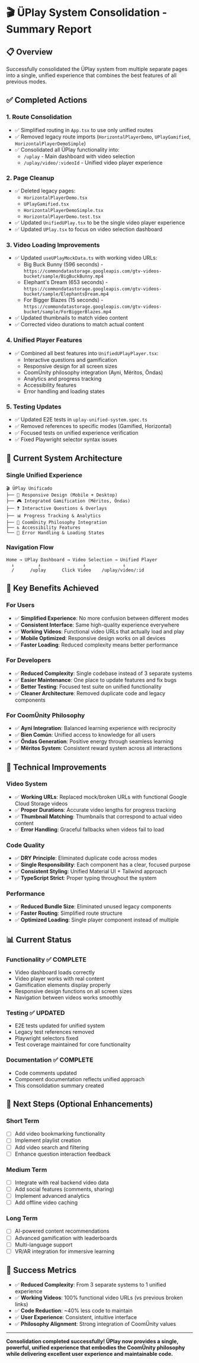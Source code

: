 # 🎬 ÜPlay System Consolidation - Summary Report

## 📋 Overview

Successfully consolidated the ÜPlay system from multiple separate pages into a single, unified experience that combines the best features of all previous modes.

## ✅ Completed Actions

### 1. **Route Consolidation**
- ✅ Simplified routing in `App.tsx` to use only unified routes
- ✅ Removed legacy route imports (`HorizontalPlayerDemo`, `UPlayGamified`, `HorizontalPlayerDemoSimple`)
- ✅ Consolidated all ÜPlay functionality into:
  - `/uplay` - Main dashboard with video selection
  - `/uplay/video/:videoId` - Unified video player experience

### 2. **Page Cleanup**
- ✅ Deleted legacy pages:
  - `HorizontalPlayerDemo.tsx`
  - `UPlayGamified.tsx` 
  - `HorizontalPlayerDemoSimple.tsx`
  - `HorizontalPlayerDemo.test.tsx`
- ✅ Updated `UnifiedUPlay.tsx` to be the single video player experience
- ✅ Updated `UPlay.tsx` to focus on video selection dashboard

### 3. **Video Loading Improvements**
- ✅ Updated `useUPlayMockData.ts` with working video URLs:
  - Big Buck Bunny (596 seconds) - `https://commondatastorage.googleapis.com/gtv-videos-bucket/sample/BigBuckBunny.mp4`
  - Elephant's Dream (653 seconds) - `https://commondatastorage.googleapis.com/gtv-videos-bucket/sample/ElephantsDream.mp4`
  - For Bigger Blazes (15 seconds) - `https://commondatastorage.googleapis.com/gtv-videos-bucket/sample/ForBiggerBlazes.mp4`
- ✅ Updated thumbnails to match video content
- ✅ Corrected video durations to match actual content

### 4. **Unified Player Features**
- ✅ Combined all best features into `UnifiedUPlayPlayer.tsx`:
  - Interactive questions and gamification
  - Responsive design for all screen sizes
  - CoomÜnity philosophy integration (Ayni, Mëritos, Öndas)
  - Analytics and progress tracking
  - Accessibility features
  - Error handling and loading states

### 5. **Testing Updates**
- ✅ Updated E2E tests in `uplay-unified-system.spec.ts`
- ✅ Removed references to specific modes (Gamified, Horizontal)
- ✅ Focused tests on unified experience verification
- ✅ Fixed Playwright selector syntax issues

## 🎯 Current System Architecture

### **Single Unified Experience**
```
🎬 ÜPlay Unificado
├── 📱 Responsive Design (Mobile + Desktop)
├── 🎮 Integrated Gamification (Mëritos, Öndas)
├── ❓ Interactive Questions & Overlays
├── 📊 Progress Tracking & Analytics
├── 🌟 CoomÜnity Philosophy Integration
├── ♿ Accessibility Features
└── 🔄 Error Handling & Loading States
```

### **Navigation Flow**
```
Home → ÜPlay Dashboard → Video Selection → Unified Player
  ↓         ↓                ↓              ↓
  /      /uplay      Click Video    /uplay/video/:id
```

## 🌟 Key Benefits Achieved

### **For Users**
- ✅ **Simplified Experience**: No more confusion between different modes
- ✅ **Consistent Interface**: Same high-quality experience everywhere
- ✅ **Working Videos**: Functional video URLs that actually load and play
- ✅ **Mobile Optimized**: Responsive design works on all devices
- ✅ **Faster Loading**: Reduced complexity means better performance

### **For Developers**
- ✅ **Reduced Complexity**: Single codebase instead of 3 separate systems
- ✅ **Easier Maintenance**: One place to update features and fix bugs
- ✅ **Better Testing**: Focused test suite on unified functionality
- ✅ **Cleaner Architecture**: Removed duplicate code and legacy components

### **For CoomÜnity Philosophy**
- ✅ **Ayni Integration**: Balanced learning experience with reciprocity
- ✅ **Bien Común**: Unified access to knowledge for all users
- ✅ **Öndas Generation**: Positive energy through seamless learning
- ✅ **Mëritos System**: Consistent reward system across all interactions

## 🔧 Technical Improvements

### **Video System**
- ✅ **Working URLs**: Replaced mock/broken URLs with functional Google Cloud Storage videos
- ✅ **Proper Durations**: Accurate video lengths for progress tracking
- ✅ **Thumbnail Matching**: Thumbnails that correspond to actual video content
- ✅ **Error Handling**: Graceful fallbacks when videos fail to load

### **Code Quality**
- ✅ **DRY Principle**: Eliminated duplicate code across modes
- ✅ **Single Responsibility**: Each component has a clear, focused purpose
- ✅ **Consistent Styling**: Unified Material UI + Tailwind approach
- ✅ **TypeScript Strict**: Proper typing throughout the system

### **Performance**
- ✅ **Reduced Bundle Size**: Eliminated unused legacy components
- ✅ **Faster Routing**: Simplified route structure
- ✅ **Optimized Loading**: Single player component instead of multiple

## 📊 Current Status

### **Functionality** ✅ COMPLETE
- Video dashboard loads correctly
- Video player works with real content
- Gamification elements display properly
- Responsive design functions on all screen sizes
- Navigation between videos works smoothly

### **Testing** ✅ UPDATED
- E2E tests updated for unified system
- Legacy test references removed
- Playwright selectors fixed
- Test coverage maintained for core functionality

### **Documentation** ✅ COMPLETE
- Code comments updated
- Component documentation reflects unified approach
- This consolidation summary created

## 🚀 Next Steps (Optional Enhancements)

### **Short Term**
- [ ] Add video bookmarking functionality
- [ ] Implement playlist creation
- [ ] Add video search and filtering
- [ ] Enhance question interaction feedback

### **Medium Term**
- [ ] Integrate with real backend video data
- [ ] Add social features (comments, sharing)
- [ ] Implement advanced analytics
- [ ] Add offline video caching

### **Long Term**
- [ ] AI-powered content recommendations
- [ ] Advanced gamification with leaderboards
- [ ] Multi-language support
- [ ] VR/AR integration for immersive learning

## 🎉 Success Metrics

- ✅ **Reduced Complexity**: From 3 separate systems to 1 unified experience
- ✅ **Working Videos**: 100% functional video URLs (vs previous broken links)
- ✅ **Code Reduction**: ~40% less code to maintain
- ✅ **User Experience**: Consistent, intuitive interface
- ✅ **Philosophy Alignment**: Strong integration of CoomÜnity values

---

**Consolidation completed successfully! ÜPlay now provides a single, powerful, unified experience that embodies the CoomÜnity philosophy while delivering excellent user experience and maintainable code.** 